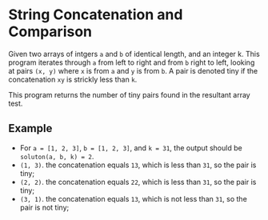 # String Concatenation and Comparison

Given two arrays of intgers `a` and `b` of identical length, and an integer k. This program iterates through `a` from left to right and from `b` right to left, looking at pairs `(x, y)` where `x` is from `a` and `y` is from `b`. A pair is denoted tiny if the concatenation `xy` is strickly less than `k`.

This program returns the number of tiny pairs found in the resultant array test.

## Example

- For `a = [1, 2, 3]`, `b = [1, 2, 3]`, and `k = 31`, the output should be `soluton(a, b, k) = 2`.
- `(1, 3)`. the concatenation equals `13`, which is less than `31`, so the pair is tiny;
- `(2, 2)`. the concatenation equals `22`, which is less than `31`, so the pair is tiny;
- `(3, 1)`. the concatenation equals `13`, which is not less than `31`, so the pair is not tiny;
